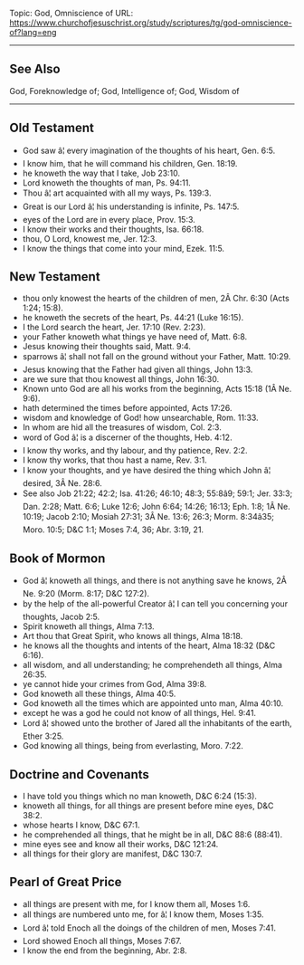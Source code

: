 Topic: God, Omniscience of
URL: https://www.churchofjesuschrist.org/study/scriptures/tg/god-omniscience-of?lang=eng

---

## See Also

God, Foreknowledge of; God, Intelligence of; God, Wisdom of

---

## Old Testament

- God saw â¦ every imagination of the thoughts of his heart, Gen. 6:5.
- I know him, that he will command his children, Gen. 18:19.
- he knoweth the way that I take, Job 23:10.
- Lord knoweth the thoughts of man, Ps. 94:11.
- Thou â¦ art acquainted with all my ways, Ps. 139:3.
- Great is our Lord â¦ his understanding is infinite, Ps. 147:5.
- eyes of the Lord are in every place, Prov. 15:3.
- I know their works and their thoughts, Isa. 66:18.
- thou, O Lord, knowest me, Jer. 12:3.
- I know the things that come into your mind, Ezek. 11:5.

## New Testament

- thou only knowest the hearts of the children of men, 2Â Chr. 6:30 (Acts 1:24; 15:8).
- he knoweth the secrets of the heart, Ps. 44:21 (Luke 16:15).
- I the Lord search the heart, Jer. 17:10 (Rev. 2:23).
- your Father knoweth what things ye have need of, Matt. 6:8.
- Jesus knowing their thoughts said, Matt. 9:4.
- sparrows â¦ shall not fall on the ground without your Father, Matt. 10:29.
- Jesus knowing that the Father had given all things, John 13:3.
- are we sure that thou knowest all things, John 16:30.
- Known unto God are all his works from the beginning, Acts 15:18 (1Â Ne. 9:6).
- hath determined the times before appointed, Acts 17:26.
- wisdom and knowledge of God! how unsearchable, Rom. 11:33.
- In whom are hid all the treasures of wisdom, Col. 2:3.
- word of God â¦ is a discerner of the thoughts, Heb. 4:12.
- I know thy works, and thy labour, and thy patience, Rev. 2:2.
- I know thy works, that thou hast a name, Rev. 3:1.
- I know your thoughts, and ye have desired the thing which John â¦ desired, 3Â Ne. 28:6.
- See also Job 21:22; 42:2; Isa. 41:26; 46:10; 48:3; 55:8â9; 59:1; Jer. 33:3; Dan. 2:28; Matt. 6:6; Luke 12:6; John 6:64; 14:26; 16:13; Eph. 1:8; 1Â Ne. 10:19; Jacob 2:10; Mosiah 27:31; 3Â Ne. 13:6; 26:3; Morm. 8:34â35; Moro. 10:5; D&C 1:1; Moses 7:4, 36; Abr. 3:19, 21.

## Book of Mormon

- God â¦ knoweth all things, and there is not anything save he knows, 2Â Ne. 9:20 (Morm. 8:17; D&C 127:2).
- by the help of the all-powerful Creator â¦ I can tell you concerning your thoughts, Jacob 2:5.
- Spirit knoweth all things, Alma 7:13.
- Art thou that Great Spirit, who knows all things, Alma 18:18.
- he knows all the thoughts and intents of the heart, Alma 18:32 (D&C 6:16).
- all wisdom, and all understanding; he comprehendeth all things, Alma 26:35.
- ye cannot hide your crimes from God, Alma 39:8.
- God knoweth all these things, Alma 40:5.
- God knoweth all the times which are appointed unto man, Alma 40:10.
- except he was a god he could not know of all things, Hel. 9:41.
- Lord â¦ showed unto the brother of Jared all the inhabitants of the earth, Ether 3:25.
- God knowing all things, being from everlasting, Moro. 7:22.

## Doctrine and Covenants

- I have told you things which no man knoweth, D&C 6:24 (15:3).
- knoweth all things, for all things are present before mine eyes, D&C 38:2.
- whose hearts I know, D&C 67:1.
- he comprehended all things, that he might be in all, D&C 88:6 (88:41).
- mine eyes see and know all their works, D&C 121:24.
- all things for their glory are manifest, D&C 130:7.

## Pearl of Great Price

- all things are present with me, for I know them all, Moses 1:6.
- all things are numbered unto me, for â¦ I know them, Moses 1:35.
- Lord â¦ told Enoch all the doings of the children of men, Moses 7:41.
- Lord showed Enoch all things, Moses 7:67.
- I know the end from the beginning, Abr. 2:8.

